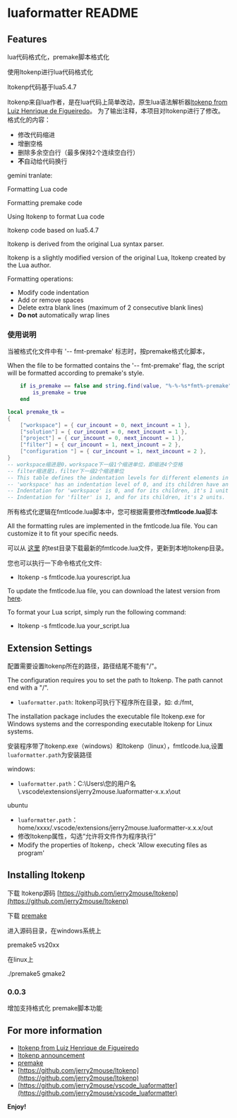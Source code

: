 # luaformatter README

## Features

lua代码格式化，premake脚本格式化

使用ltokenp进行lua代码格式化

ltokenp代码基于lua5.4.7

ltokenp来自lua作者，是在lua代码上简单改动，原生lua语法解析器[ltokenp from Luiz Henrique de Figueiredo](http://www.tecgraf.puc-rio.br/~lhf/ftp/lua/#ltokenp)。
为了输出注释，本项目对ltokenp进行了修改。
格式化的内容：

* 修改代码缩进
* 增删空格
* 删除多余空白行（最多保持2个连续空白行）
* **不**自动给代码换行

gemini tranlate:

Formatting Lua code

Formatting premake code

Using ltokenp to format Lua code

ltokenp code based on lua5.4.7

ltokenp is derived from the original Lua syntax parser. 

ltokenp is a slightly modified version of the original Lua, ltokenp created by the Lua author.

Formatting operations:
* Modify code indentation
* Add or remove spaces
* Delete extra blank lines (maximum of 2 consecutive blank lines)
* **Do not** automatically wrap lines

### 使用说明
当被格式化文件中有 '-- fmt-premake' 标志时，按premake格式化脚本，

When the file to be formatted contains the '-- fmt-premake' flag, the script will be formatted according to premake's style.
``` lua
    if is_premake == false and string.find(value, "%-%-%s*fmt%-premake") ~= nil then
        is_premake = true
    end
```

``` lua
local premake_tk =
{
    ["workspace"] = { cur_incount = 0, next_incount = 1 },
    ["solution"] = { cur_incount = 0, next_incount = 1 },
    ["project"] = { cur_incount = 0, next_incount = 1 },
    ["filter"] = { cur_incount = 1, next_incount = 2 },
    ["configuration "] = { cur_incount = 1, next_incount = 2 },
} 
-- workspace缩进是0，workspace下一级1个缩进单位，即缩进4个空格
-- filter缩进是1，filter下一级2个缩进单位
-- This table defines the indentation levels for different elements in a premake script. For example, 
-- 'workspace' has an indentation level of 0, and its children have an indentation level of 1.
-- Indentation for 'workspace' is 0, and for its children, it's 1 unit (4 spaces).
-- Indentation for 'filter' is 1, and for its children, it's 2 units.
```


所有格式化逻辑在fmtlcode.lua脚本中，您可根据需要修改**fmtlcode.lua**脚本

All the formatting rules are implemented in the fmtlcode.lua file. You can customize it to fit your specific needs.

可以从 [这里](https://github.com/jerry2mouse/ltokenp) 的test目录下载最新的fmtlcode.lua文件，更新到本地ltokenp目录。

您也可以执行一下命令格式化文件:
* ltokenp -s fmtlcode.lua yourescript.lua




To update the fmtlcode.lua file, you can download the latest version from [here]((https://github.com/jerry2mouse/ltokenp)).

To format your Lua script, simply run the following command:
* ltokenp -s fmtlcode.lua your_script.lua

## Extension Settings

配置需要设置ltokenp所在的路径，路径结尾不能有"/"。

The configuration requires you to set the path to ltokenp. The path cannot end with a "/".


* `luaformatter.path`: ltokenp可执行下程序所在目录，如: d:/fmt,

The installation package includes the executable file ltokenp.exe for Windows systems and the corresponding executable ltokenp for Linux systems.

安装程序带了ltokenp.exe（windows）和ltokenp（linux），fmtlcode.lua,设置`luaformatter.path`为安装路径

windows:
* `luaformatter.path`：C:\Users\您的用户名\\.vscode\extensions\jerry2mouse.luaformatter-x.x.x\out

ubuntu

* `luaformatter.path`：home/xxxx/.vscode/extensions/jerry2mouse.luaformatter-x.x.x/out
* 修改ltokenp属性，勾选“允许将文件作为程序执行”
* Modify the properties of ltokenp，check 'Allow executing files as program'

## Installing ltokenp


下载 ltokenp源码 [https://github.com/jerry2mouse/ltokenp](https://github.com/jerry2mouse/ltokenp) 

下载 [premake](https://premake.github.io/)

进入源码目录，在windows系统上

premake5 vs20xx

在linux上

./premake5 gmake2

### 0.0.3
增加支持格式化 premake脚本功能


## For more information


* [ltokenp from Luiz Henrique de Figueiredo](http://www.tecgraf.puc-rio.br/~lhf/ftp/lua/#ltokenp)
* [ltokenp  announcement](http://lua-users.org/lists/lua-l/2018-07/msg00683.html)
* [premake](https://premake.github.io/)
* [https://github.com/jerry2mouse/ltokenp](https://github.com/jerry2mouse/ltokenp) 
* [https://github.com/jerry2mouse/vscode_luaformatter](https://github.com/jerry2mouse/vscode_luaformatter) 

**Enjoy!**
